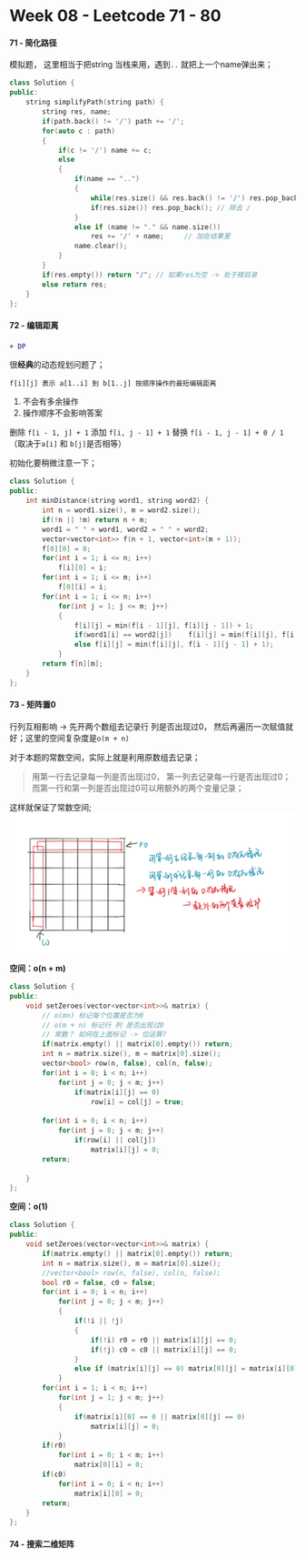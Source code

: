 <!--
 * @Description: 
 * @Versions: 
 * @Author: Vernon Cui
 * @Github: https://github.com/vernon97
 * @Date: 2020-11-29 18:13:53
 * @LastEditors: Vernon Cui
 * @LastEditTime: 2020-11-30 21:12:14
 * @FilePath: /Leetcode-notes/week08.md
-->
# Week 08 - Leetcode 71 - 80

#### 71 - 简化路径

模拟题， 这里相当于把string 当栈来用，遇到`..` 就把上一个name弹出来；

```cpp
class Solution {
public:
    string simplifyPath(string path) {
        string res, name;
        if(path.back() != '/') path += '/';
        for(auto c : path)
        {
            if(c != '/') name += c;
            else
            {
                if(name == "..")
                {
                    while(res.size() && res.back() != '/') res.pop_back(); // 除去上一个name
                    if(res.size()) res.pop_back(); // 除去 /
                }
                else if (name != "." && name.size())
                    res += '/' + name;     // 加在结果里
                name.clear();
            }
        }
        if(res.empty()) return "/"; // 如果res为空 -> 处于根目录
        else return res;
    }
};
```

#### 72 - 编辑距离 

```diff
+ DP
```

很**经典**的动态规划问题了；

`f[i][j] 表示 a[1..i] 到 b[1..j] 按顺序操作的最短编辑距离`

1. 不会有多余操作
2. 操作顺序不会影响答案

删除 `f[i - 1, j] + 1`
添加 `f[i, j - 1] + 1`
替换 `f[i - 1, j - 1] + 0 / 1` （取决于`a[i]` 和 `b[j]`是否相等）

初始化要稍微注意一下；

```cpp
class Solution {
public:
    int minDistance(string word1, string word2) {
        int n = word1.size(), m = word2.size();
        if(!n || !m) return n + m;
        word1 = " " + word1, word2 = " " + word2;
        vector<vector<int>> f(n + 1, vector<int>(m + 1));
        f[0][0] = 0;
        for(int i = 1; i <= n; i++)
            f[i][0] = i;
        for(int i = 1; i <= m; i++)
            f[0][i] = i;
        for(int i = 1; i <= n; i++)
            for(int j = 1; j <= m; j++)
            {
                f[i][j] = min(f[i - 1][j], f[i][j - 1]) + 1;
                if(word1[i] == word2[j])    f[i][j] = min(f[i][j], f[i - 1][j - 1]);
                else f[i][j] = min(f[i][j], f[i - 1][j - 1] + 1);
            }
        return f[n][m];
    }
};
```

#### 73 - 矩阵置0

行列互相影响 -> 先开两个数组去记录行 列是否出现过0， 然后再遍历一次赋值就好；这里的空间复杂度是`o(m + n)`

对于本题的常数空间，实际上就是利用原数组去记录；

> 用第一行去记录每一列是否出现过0， 第一列去记录每一行是否出现过0； 而第一行和第一列是否出现过0可以用额外的两个变量记录；

这样就保证了常数空间;
![avatar](figs/14.jpeg)

**空间：o(n + m)**

```cpp
class Solution {
public:
    void setZeroes(vector<vector<int>>& matrix) {
        // o(mn) 标记每个位置是否为0
        // o(m + n) 标记行 列 是否出现过0
        // 常数？ 如何在上面标记 -> 位运算?
        if(matrix.empty() || matrix[0].empty()) return;
        int n = matrix.size(), m = matrix[0].size();
        vector<bool> row(n, false), col(n, false);
        for(int i = 0; i < n; i++)
            for(int j = 0; j < m; j++)
                if(matrix[i][j] == 0)
                    row[i] = col[j] = true;
        
        for(int i = 0; i < n; i++)
            for(int j = 0; j < m; j++)
                if(row[i] || col[j])
                    matrix[i][j] = 0;
        return;
        
    }
};
```

**空间：o(1)**

```cpp
class Solution {
public:
    void setZeroes(vector<vector<int>>& matrix) {
        if(matrix.empty() || matrix[0].empty()) return;
        int n = matrix.size(), m = matrix[0].size();
        //vector<bool> row(n, false), col(n, false);
        bool r0 = false, c0 = false;
        for(int i = 0; i < n; i++)
            for(int j = 0; j < m; j++)
            {
                if(!i || !j)
                { 
                    if(!i) r0 = r0 || matrix[i][j] == 0;
                    if(!j) c0 = c0 || matrix[i][j] == 0;
                }
                else if (matrix[i][j] == 0) matrix[0][j] = matrix[i][0] = 0;  
            }
        for(int i = 1; i < n; i++)
            for(int j = 1; j < m; j++)
            {
                if(matrix[i][0] == 0 || matrix[0][j] == 0)
                    matrix[i][j] = 0;
            }
        if(r0) 
            for(int i = 0; i < m; i++) 
                matrix[0][i] = 0;
        if(c0)
            for(int i = 0; i < n; i++)
                matrix[i][0] = 0;
        return; 
    }
};
```

#### 74 - 搜索二维矩阵